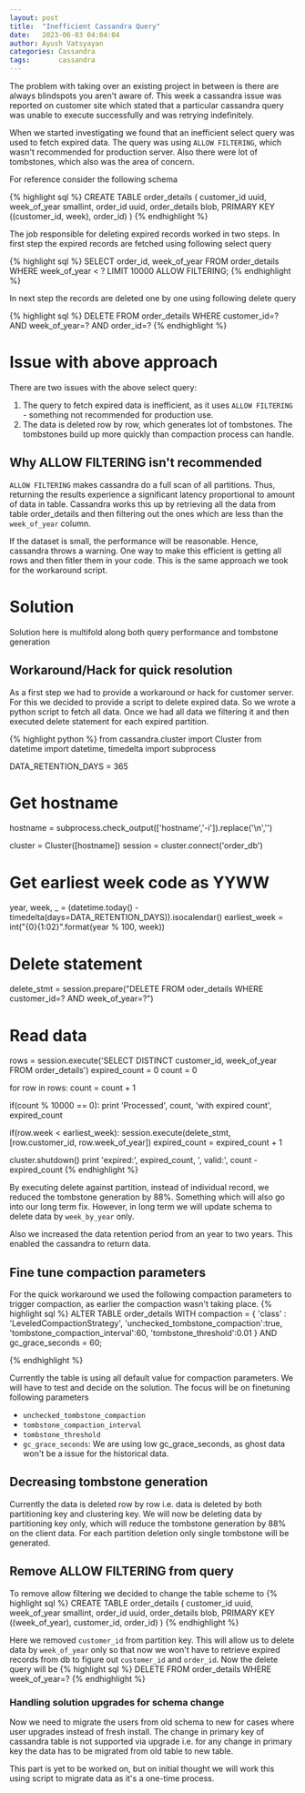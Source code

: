 ```yaml
---
layout: post
title:  "Inefficient Cassandra Query"
date:   2023-06-03 04:04:04
author: Ayush Vatsyayan
categories: Cassandra
tags:	    cassandra
---
```


The problem with taking over an existing project in between is there are always blindspots you aren't aware of.
This week a cassandra issue was reported on customer site which stated that a particular cassandra query was unable to execute successfully and was retrying indefinitely. 

When we started investigating we found that an inefficient select query was used to fetch expired data. The query was using `ALLOW FILTERING`, which wasn't recommended for production server. Also there were lot of tombstones, which also was the area of concern.

For reference consider the following schema

{% highlight sql %}
CREATE TABLE order_details (
    customer_id uuid,
    week_of_year smallint,
    order_id uuid,
    order_details blob,
    PRIMARY KEY ((customer_id, week), order_id)
)
{% endhighlight %}

The job responsible for deleting expired records worked in two steps. In first step the expired records are fetched using following select query

{% highlight sql %}
SELECT order_id, week_of_year FROM order_details WHERE week_of_year < ? LIMIT 10000 ALLOW FILTERING;
{% endhighlight %}

In next step the records are deleted one by one using following delete query

{% highlight sql %}
DELETE FROM order_details WHERE customer_id=? AND week_of_year=? AND order_id=?
{% endhighlight %}

# Issue with above approach
There are two issues with the above select query:
1. The query to fetch expired data is inefficient, as it uses `ALLOW FILTERING` - something not recommended for production use. 
2. The data is deleted row by row, which generates lot of tombstones. The tombstones build up more quickly than compaction process can handle.

## Why ALLOW FILTERING isn't recommended 
`ALLOW FILTERING` makes cassandra do a full scan of all partitions. Thus, returning the results experience a significant latency proportional to amount of data in table.  Cassandra works this up by retrieving all the data from table order_details and then filtering out the ones which are less than the `week_of_year` column.

If the dataset is small, the performance will be reasonable. Hence, cassandra throws a warning.  One way to make this efficient is getting all rows and then fitler them in your code. This is the same approach we took for the workaround script.

# Solution
Solution here is multifold along both query performance and tombstone generation

## Workaround/Hack for quick resolution
As a first step we had to provide a workaround or hack for customer server. For this we decided to provide a script to delete expired data. So we wrote a python script to fetch all data. Once we had all data we filtering it and then executed delete statement for each expired partition. 

{% highlight python %}
from cassandra.cluster import Cluster
from datetime import datetime, timedelta
import subprocess

DATA_RETENTION_DAYS = 365

# Get hostname
hostname = subprocess.check_output(['hostname','-i']).replace('\n','')

cluster = Cluster([hostname])
session = cluster.connect('order_db')

# Get earliest week code as YYWW
year, week, _ = (datetime.today() - timedelta(days=DATA_RETENTION_DAYS)).isocalendar()
earliest_week = int("{0}{1:02}".format(year % 100, week))

# Delete statement
delete_stmt = session.prepare("DELETE FROM oder_details WHERE customer_id=? AND week_of_year=?")

# Read data
rows = session.execute('SELECT DISTINCT customer_id, week_of_year FROM order_details')
expired_count = 0
count = 0

for row in rows:
  count = count + 1
  
  if(count % 10000 == 0):
    print 'Processed', count, 'with expired count', expired_count
  
  if(row.week < earliest_week):
    session.execute(delete_stmt,[row.customer_id, row.week_of_year])
    expired_count = expired_count + 1
    
cluster.shutdown()
print 'expired:', expired_count, ', valid:', count - expired_count
{% endhighlight %}

By executing delete against partition, instead of individual record, we reduced the tombstone generation by 88%. Something which will also go into our long term fix. However, in long term we will update schema to delete data by `week_by_year` only.

Also we increased the data retention period from an year to two years. This enabled the cassandra to return data.

## Fine tune compaction parameters
For the quick workaround we used the following compaction parameters to trigger compaction, as earlier the compaction wasn't taking place. 
{% highlight sql %}
ALTER TABLE order_details WITH compaction = 
{ 'class' :  'LeveledCompactionStrategy',
'unchecked_tombstone_compaction':true, 
'tombstone_compaction_interval':60,
'tombstone_threshold':0.01  } 
AND gc_grace_seconds = 60;

{% endhighlight %}

Currently the table is using all default value for compaction parameters. We will have to test and decide on the solution. The focus will be on finetuning following parameters
* `unchecked_tombstone_compaction`
* `tombstone_compaction_interval`
* `tombstone_threshold`
* `gc_grace_seconds`: We are using low gc_grace_seconds, as ghost data won't be a issue for the historical data.

## Decreasing tombstone generation
Currently the data is deleted row by row i.e. data is deleted by both partitioning key and clustering key. We will now be deleting data by partitioning key only, which will reduce the tombstone generation by 88% on the client data. For each partition deletion only single tombstone will be generated.

## Remove ALLOW FILTERING from query
To remove allow filtering we decided to change the table scheme to
{% highlight sql %}
CREATE TABLE order_details (
    customer_id uuid,
    week_of_year smallint,
    order_id uuid,
    order_details blob,
    PRIMARY KEY ((week_of_year), customer_id, order_id)
)
{% endhighlight %}

Here we removed `customer_id` from partition key. This will allow us to delete data by `week_of_year` only so that now we won't have to retrieve expired records from db to figure out `customer_id` and `order_id`. Now the delete query will be
{% highlight sql %}
DELETE FROM order_details WHERE week_of_year=?
{% endhighlight %}

### Handling solution upgrades for schema change
Now we need to migrate the users from old schema to new for cases where user upgrades instead of fresh install. The change in primary key of cassandra table is not supported via upgrade i.e. for any change in primary key the data has to be migrated from old table to new table. 

This part is yet to be worked on, but on initial thought we will work this using script to migrate data as it's a one-time process.